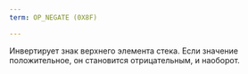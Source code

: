 ```yaml
---
term: OP_NEGATE (0X8F)

---
```

Инвертирует знак верхнего элемента стека. Если значение положительное, он становится отрицательным, и наоборот.